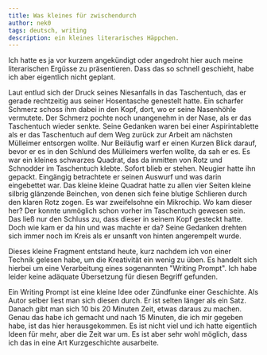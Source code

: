 ```yaml
---
title: Was kleines für zwischendurch
author: nek0
tags: deutsch, writing
description: ein kleines literarisches Häppchen.
---
```


Ich hatte es ja vor kurzem angekündigt oder angedroht hier auch meine literarischen Ergüsse zu
präsentieren. Dass das so schnell geschieht, habe ich aber eigentlich nicht geplant.

<div class="scripture with-initial">
Laut entlud sich der Druck seines Niesanfalls in das Taschentuch, das er gerade rechtzeitig aus seiner
Hosentasche genestelt hatte. Ein scharfer Schmerz schoss ihm dabei in den Kopf, dort, wo er seine
Nasenhöhle vermutete. Der Schmerz pochte noch unangenehm in der Nase, als er das Taschentuch wieder
senkte. Seine Gedanken waren bei einer Aspirintablette als er das Taschentuch auf dem Weg zurück zur
Arbeit am nächsten Mülleimer entsorgen wollte. Nur Beiläufig warf er einen Kurzen Blick darauf, bevor er
es in den Schlund des Mülleimers werfen wollte, da sah er es.  
Es war ein kleines schwarzes Quadrat, das da inmitten von Rotz und Schnodder im Taschentuch klebte.
Sofort blieb er stehen. Neugier hatte ihn gepackt. Eingängig betrachtete er seinen Auswurf und was darin
eingebettet war. Das kleine kleine Quadrat hatte zu allen vier Seiten kleine silbrig glänzende Beinchen,
von denen sich feine blutige Schlieren durch den klaren Rotz zogen. Es war zweifelsohne ein Mikrochip.  
Wo kam dieser her? Der konnte unmöglich schon vorher im Taschentuch gewesen sein. Das ließ nur den Schluss
zu, dass dieser in seinem Kopf gesteckt hatte. Doch wie kam er da hin und was machte er da?  
Seine Gedanken drehten sich immer noch im Kreis als er unsanft von hinten angerempelt wurde.
</div>

Dieses kleine Fragment entstand heute, kurz nachdem ich von einer Technik gelesen habe, um die
Kreativität ein wenig zu üben. Es handelt sich hierbei um eine Verarbeitung eines sogenannten
"Writing Prompt". Ich habe leider keine adäquate Übersetzung für diesen Begriff gefunden.

Ein Writing Prompt ist eine kleine Idee oder Zündfunke einer Geschichte. Als Autor selber liest man sich
diesen durch. Er ist selten länger als ein Satz. Danach gibt man sich 10 bis 20 Minuten Zeit,
etwas daraus zu machen. Genau das habe ich gemacht und nach 15 Minuten, die ich mir gegeben habe, ist
das hier herausgekommen. Es ist nicht viel und ich hatte eigentlich Ideen für mehr, aber die Zeit war um.
Es ist aber sehr wohl möglich, dass ich das in eine Art Kurzgeschichte ausarbeite.
